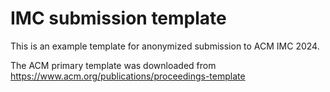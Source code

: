 # IMC submission template

This is an example template for anonymized submission to ACM IMC 2024.

The ACM primary template was downloaded from https://www.acm.org/publications/proceedings-template
